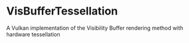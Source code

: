 # VisBufferTessellation
A Vulkan implementation of the Visibility Buffer rendering method with hardware tessellation
